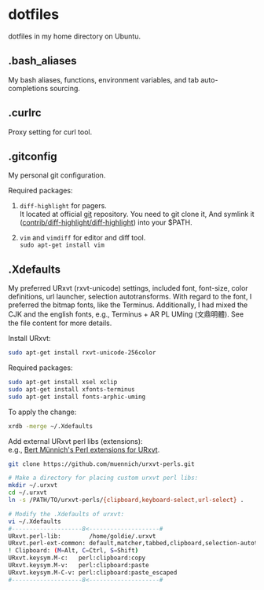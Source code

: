 dotfiles
========

dotfiles in my home directory on Ubuntu.


.bash_aliases
-------------
My bash aliases, functions, environment variables,
and tab auto-completions sourcing.


.curlrc
-------
Proxy setting for curl tool.


.gitconfig
----------
My personal git configuration.

Required packages:

1.  `diff-highlight` for pagers.  
    It located at official [git](https://github.com/git/git.git) repository.
    You need to git clone it,  And symlink it
    ([contrib/diff-highlight/diff-highlight](https://github.com/git/git/tree/master/contrib/diff-highlight)) into your $PATH.

2.  `vim` and `vimdiff` for editor and diff tool.  
    `sudo apt-get install vim`


.Xdefaults
----------
My preferred URxvt (rxvt-unicode) settings, included font, font-size, color
definitions, url launcher, selection autotransforms.  With regard to the
font, I preferred the bitmap fonts, like the Terminus.  Additionally, I had
mixed the CJK and the english fonts, e.g., Terminus + AR PL UMing (文鼎明體).
See the file content for more details.

Install URxvt:

```bash
sudo apt-get install rxvt-unicode-256color
```

Required packages:

```bash
sudo apt-get install xsel xclip
sudo apt-get install xfonts-terminus
sudo apt-get install fonts-arphic-uming
```

To apply the change:

```bash
xrdb -merge ~/.Xdefaults
```

Add external URxvt perl libs (extensions):  
e.g., [Bert Münnich's Perl extensions for URxvt](https://github.com/muennich/urxvt-perls).

```bash
git clone https://github.com/muennich/urxvt-perls.git

# Make a directory for placing custom urxvt perl libs:
mkdir ~/.urxvt
cd ~/.urxvt
ln -s /PATH/TO/urxvt-perls/{clipboard,keyboard-select,url-select} .

# Modify the .Xdefaults of urxvt:
vi ~/.Xdefaults
#--------------------8<--------------------#
URxvt.perl-lib:        /home/goldie/.urxvt
URxvt.perl-ext-common: default,matcher,tabbed,clipboard,selection-autotransform
! Clipboard: (M=Alt, C=Ctrl, S=Shift)
URxvt.keysym.M-c:   perl:clipboard:copy
URxvt.keysym.M-v:   perl:clipboard:paste
URxvt.keysym.M-C-v: perl:clipboard:paste_escaped
#--------------------8<--------------------#
```
